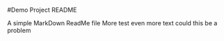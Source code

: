 #Demo Project README

A simple MarkDown ReadMe file
More test
even more text
could this be a problem